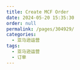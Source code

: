 ```yaml
---
title: Create MCF Order
date: 2024-05-20 15:35:30
order: null
permalink: /pages/304929/
categories: 
  - 亚马逊运营
tags: 
  - 亚马逊运营
  - 订单
---
```

